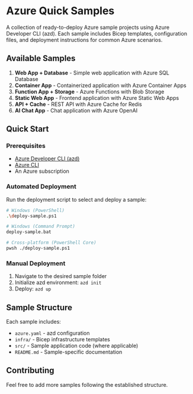 # Azure Quick Samples

A collection of ready-to-deploy Azure sample projects using Azure Developer CLI (azd). Each sample includes Bicep templates, configuration files, and deployment instructions for common Azure scenarios.

## Available Samples

1. **Web App + Database** - Simple web application with Azure SQL Database
2. **Container App** - Containerized application with Azure Container Apps
3. **Function App + Storage** - Azure Functions with Blob Storage
4. **Static Web App** - Frontend application with Azure Static Web Apps
5. **API + Cache** - REST API with Azure Cache for Redis
6. **AI Chat App** - Chat application with Azure OpenAI

## Quick Start

### Prerequisites
- [Azure Developer CLI (azd)](https://learn.microsoft.com/en-us/azure/developer/azure-developer-cli/install-azd)
- [Azure CLI](https://docs.microsoft.com/en-us/cli/azure/install-azure-cli)
- An Azure subscription

### Automated Deployment

Run the deployment script to select and deploy a sample:

```bash
# Windows (PowerShell)
.\deploy-sample.ps1

# Windows (Command Prompt)
deploy-sample.bat

# Cross-platform (PowerShell Core)
pwsh ./deploy-sample.ps1
```

### Manual Deployment

1. Navigate to the desired sample folder
2. Initialize azd environment: `azd init`
3. Deploy: `azd up`

## Sample Structure

Each sample includes:
- `azure.yaml` - azd configuration
- `infra/` - Bicep infrastructure templates
- `src/` - Sample application code (where applicable)
- `README.md` - Sample-specific documentation

## Contributing

Feel free to add more samples following the established structure.
